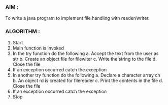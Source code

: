 ### AIM :

To write a java program to implement file handling with reader/writer.

### ALGORITHM :

1.	Start
2.	Main function is invoked
3.	In the try function do the following
a.	Accept the text from the user as str
b.	Create an object file for filewiter
c.	Write the string to the file
d.	Close the file
4.	If an exception occurred catch the exception
5.	In another try function do the following
a.	Declare a character array ch
b.	An object rd is created for filereader
c.	Print the contents in the file
d.	Close the file
6.	If an exception occurred catch the exception
7.	Stop
